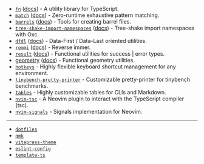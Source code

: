 - [`fn`](https://github.com/MichaelOstermann/fn) ([docs](https://michaelostermann.github.io/fn)) - A utility library for TypeScript.
- [`match`](https://github.com/MichaelOstermann/match) ([docs](https://michaelostermann.github.io/match)) - Zero-runtime exhaustive pattern matching. 
- [`barrels`](https://github.com/MichaelOstermann/barrels) ([docs](https://michaelostermann.github.io/barrels)) - Tools for creating barrel files. 
- [`tree-shake-import-namespaces`](https://github.com/MichaelOstermann/tree-shake-import-namespaces) ([docs](https://michaelostermann.github.io/tree-shake-import-namespaces)) - Tree-shake import namespaces with Oxc.
- [`dfdl`](https://github.com/MichaelOstermann/dfdl) ([docs](https://michaelostermann.github.io/dfdl)) - Data-First / Data-Last oriented utilities.
- [`remmi`](https://github.com/MichaelOstermann/remmi) ([docs](https://michaelostermann.github.io/remmi)) - Reverse immer.
- [`result`](https://github.com/MichaelOstermann/result) ([docs](https://michaelostermann.github.io/result)) - Functional utilities for success | error types.
- [geometry](https://github.com/MichaelOstermann/geometry) ([docs](https://michaelostermann.github.io/geometry/)) - Functional geometry utilities.
- [`hotkeys`](https://github.com/MichaelOstermann/hotkeys) - Highly flexible keyboard shortcut management for any environment.
- [`tinybench-pretty-printer`](https://github.com/MichaelOstermann/tinybench-pretty-printer) - Customizable pretty-printer for tinybench benchmarks.
- [`tables`](https://github.com/MichaelOstermann/tables) - Highly customizable tables for CLIs and Markdown.
- [`nvim-tsc`](https://github.com/MichaelOstermann/nvim-tsc) - A Neovim plugin to interact with the TypeScript compiler (tsc).
- [`nvim-signals`](https://github.com/MichaelOstermann/nvim-signals) - Signals implementation for Neovim.

---

- [`dotfiles`](https://github.com/MichaelOstermann/dotfiles)
- [`qmk`](https://github.com/MichaelOstermann/qmk)
- [`vitepress-theme`](https://github.com/MichaelOstermann/vitepress-theme)
- [`eslint-config`](https://github.com/MichaelOstermann/eslint-config)
- [`template-ts`](https://github.com/MichaelOstermann/template-ts)
